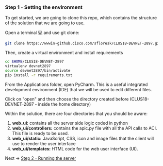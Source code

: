 

### Step 1 - Setting the environment

To get started, we are going to clone this repo, which contains the structure of the solution that we are going to use.

Open a terminal :computer: and use git clone:

```bash
git clone https://wwwin-github.cisco.com/sfloresk/CLUS18-DEVNET-2897.git $HOME/CLUS18-DEVNET-2897
```

Then, create a virtual environment and install requirements

```bash
cd $HOME/CLUS18-DEVNET-2897
virtualenv devnet2897
source devnet2897/bin/activate
pip install -r requirements.txt
```

From the Applications folder, open PyCharm. This is a useful integrated development environment 
(IDE) that we will be used to edit different files. 
 
Click on "open" and then choose the directory created before (CLUS18-DEVNET-2897 - inside the home directory)

Within the solution, there are four directories that you should be aware:

1. **web_ui:** contains all the server side logic coded in python
2. **web_ui/controllers:** contains the apic.py file with all the API calls to ACI. This file is ready to be used.
3. **web_ui/static:** JavaScript, CSS, icon and image files that the client will use to render the user interface
4. **web_ui/templates:** HTML code for the web user interface (UI).

Next -> [Step 2 - Running the server]

[Step 2 - Running the server]: step2.md
